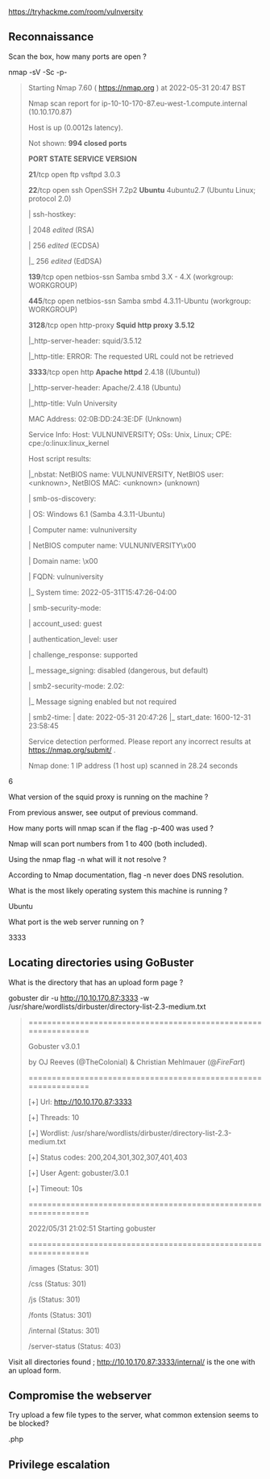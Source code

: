 https://tryhackme.com/room/vulnversity

## Reconnaissance

Scan the box, how many ports are open ?

nmap -sV -Sc -p-

> Starting Nmap 7.60 ( https://nmap.org ) at 2022-05-31 20:47 BST
> 
> Nmap scan report for ip-10-10-170-87.eu-west-1.compute.internal (10.10.170.87)
> 
> Host is up (0.0012s latency).
> 
> Not shown: **994 closed ports**
> 
> **PORT    STATE SERVICE     VERSION**
> 
> **21**/tcp   open  ftp         vsftpd 3.0.3
> 
> **22**/tcp   open  ssh         OpenSSH 7.2p2 **Ubuntu** 4ubuntu2.7 (Ubuntu Linux; protocol 2.0)
> 
> | ssh-hostkey: 
> 
> |   2048 *edited* (RSA)
> 
> |   256 *edited* (ECDSA)
> 
> |_  256 *edited* (EdDSA)
> 
> **139**/tcp  open  netbios-ssn Samba smbd 3.X - 4.X (workgroup: WORKGROUP)
> 
> **445**/tcp  open  netbios-ssn Samba smbd 4.3.11-Ubuntu (workgroup: WORKGROUP)
> 
> **3128**/tcp open  http-proxy  **Squid http proxy 3.5.12**
> 
> |\_http-server-header: squid/3.5.12
> 
> |\_http-title: ERROR: The requested URL could not be retrieved
> 
> **3333**/tcp open  http        **Apache httpd** 2.4.18 ((Ubuntu))
> 
> |\_http-server-header: Apache/2.4.18 (Ubuntu)
> 
> |\_http-title: Vuln University
> 
> MAC Address: 02:0B:DD:24:3E:DF (Unknown)
> 
> Service Info: Host: VULNUNIVERSITY; OSs: Unix, Linux; CPE: cpe:/o:linux:linux_kernel
> 
> Host script results:
> 
> |\_nbstat: NetBIOS name: VULNUNIVERSITY, NetBIOS user: <unknown\>, NetBIOS MAC: <unknown\> (unknown)
> 
> | smb-os-discovery: 
>  
> |   OS: Windows 6.1 (Samba 4.3.11-Ubuntu)
>  
> |   Computer name: vulnuniversity
> 
> |   NetBIOS computer name: VULNUNIVERSITY\x00
> 
> |   Domain name: \x00
> 
> |   FQDN: vulnuniversity
> 
> |\_  System time: 2022-05-31T15:47:26-04:00
> 
> | smb-security-mode: 
> 
> |   account_used: guest
> 
> |   authentication_level: user
> 
> |   challenge_response: supported
> 
> |\_  message_signing: disabled (dangerous, but default)
> 
> | smb2-security-mode: 
>   2.02: 
> 
> |\_    Message signing enabled but not required
> 
> | smb2-time: 
> |   date: 2022-05-31 20:47:26
> |\_  start_date: 1600-12-31 23:58:45
> 
> Service detection performed. Please report any incorrect results at https://nmap.org/submit/ .
> 
> Nmap done: 1 IP address (1 host up) scanned in 28.24 seconds

6

What version of the squid proxy is running on the machine ?

From previous answer, see output of previous command.

How many ports will nmap scan if the flag -p-400 was used ?

Nmap will scan port numbers from 1 to 400 (both included).

Using the nmap flag -n what will it not resolve ?

According to Nmap documentation, flag -n never does DNS resolution.

What is the most likely operating system this machine is running ?

Ubuntu

What port is the web server running on ?

3333

## Locating directories using GoBuster

What is the directory that has an upload form page ?

gobuster dir -u http://10.10.170.87:3333 -w /usr/share/wordlists/dirbuster/directory-list-2.3-medium.txt 

> ===============================================================
> 
> Gobuster v3.0.1
> 
> by OJ Reeves (@TheColonial) & Christian Mehlmauer (@_FireFart_)
> 
> ===============================================================
> 
> [+] Url:            http://10.10.170.87:3333
> 
> [+] Threads:        10
> 
> [+] Wordlist:       /usr/share/wordlists/dirbuster/directory-list-2.3-medium.txt
> 
> [+] Status codes:   200,204,301,302,307,401,403
> 
> [+] User Agent:     gobuster/3.0.1
> 
> [+] Timeout:        10s
> 
> ===============================================================
> 
> 2022/05/31 21:02:51 Starting gobuster
> 
> ===============================================================
> 
> /images (Status: 301)
> 
> /css (Status: 301)
> 
> /js (Status: 301)
> 
> /fonts (Status: 301)
> 
> /internal (Status: 301)
> 
> /server-status (Status: 403)

Visit all directories found ; http://10.10.170.87:3333/internal/ is the one with an upload form.

## Compromise the webserver


Try upload a few file types to the server, what common extension seems to be blocked?

.php

## Privilege escalation

